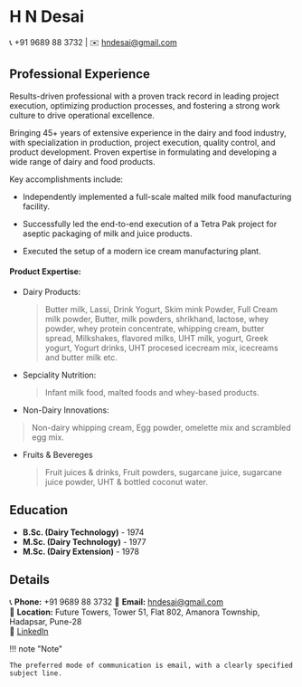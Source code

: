 <!-- ---
hide:
  - navigation
  - toc
--- -->


# H N Desai
📞 +91 9689 88 3732 | ✉️ hndesai@gmail.com

## Professional Experience

Results-driven professional with a proven track record in leading project execution, optimizing production processes, and fostering a strong work culture to drive operational excellence.

Bringing 45+ years of extensive experience in the dairy and food industry, with specialization in production, project execution, quality control, and product development. Proven expertise in formulating and developing a wide range of dairy and food products.

Key accomplishments include:

- Independently implemented a full-scale malted milk food manufacturing facility.

- Successfully led the end-to-end execution of a Tetra Pak project for aseptic packaging of milk and juice products.

- Executed the setup of a modern ice cream manufacturing plant.

#### Product Expertise:

* Dairy Products:
  > Butter milk, Lassi, Drink Yogurt, Skim mink Powder, Full Cream milk powder, Butter, milk powders, shrikhand, lactose, whey powder, whey protein concentrate, whipping cream, butter spread, Milkshakes, flavored milks, UHT milk, yogurt, Greek yogurt, Yogurt drinks, UHT procesed icecream mix, icecreams and butter milk etc.

* Sepciality Nutrition:  
  > Infant milk food, malted foods and whey-based products.

* Non-Dairy Innovations: 
 > Non-dairy whipping cream, Egg powder, omelette mix and scrambled egg mix.

* Fruits & Bevereges 
  > Fruit juices & drinks, Fruit powders, sugarcane juice, sugarcane juice powder, UHT & bottled coconut water.

 
## Education
- **B.Sc. (Dairy Technology)** - 1974
- **M.Sc. (Dairy Technology)** - 1977
- **M.Sc. (Dairy Extension)** - 1978


## Details

📞 **Phone:** +91 9689 88 3732
📧 **Email:** hndesai@gmail.com  
📍 **Location:** Future Towers, Tower 51, Flat 802, Amanora Township, Hadapsar, Pune-28  
💼 [LinkedIn](https://www.linkedin.com/in/hndesai/)  


!!! note "Note"

    The preferred mode of communication is email, with a clearly specified subject line.